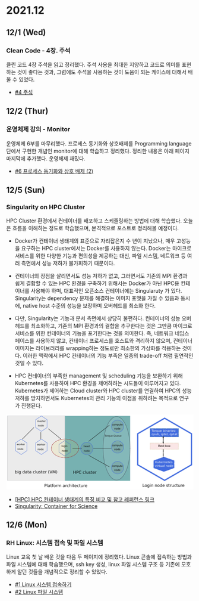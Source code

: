 # 2021.12

## 12/1 (Wed)

### Clean Code - 4장. 주석

클린 코드 4장 주석을 읽고 정리했다. 주석 사용을 최대한 지양하고 코드로 의미를 표현하는 것이 좋다는 것과, 그럼에도 주석을 사용하는 것이 도움이 되는 케이스에 대해서 배울 수 있었다.

  * [#4 주석](/clean-code/04_comments.md)

## 12/2 (Thur)

### 운영체제 강의 - Monitor

운영체제 6부를 마무리했다. 프로세스 동기화와 상호배제를 Programming language 단에서 구현한 개념인 monitor에 대해 학습하고 정리했다. 정리한 내용은 아래 페이지 마지막에 추가했다. 운영체제 재밌다.

* [#6 프로세스 동기화와 상호 배제 (2)](/operating-system/course_CPA310-operating-system/07_process-synchronization-os.md)

## 12/5 (Sun)

### Singularity on HPC Cluster

HPC Cluster 환경에서 컨테이너를 배포하고 스케줄링하는 방법에 대해 학습했다. 오늘은 흐름을 이해하는 정도로 학습했으며, 본격적으로 포스트로 정리해볼 예정이다.

- Docker가 컨테이너 생태계의 표준으로 자리잡은지 수 년이 지났으나, 매우 고성능을 요구하는 HPC cluster에서는 Docker를 사용하지 않는다. Docker는 마이크로 서비스를 위한 다양한 기능과 편의성을 제공하는 대신, 파일 시스템, 네트워크 등 여러 측면에서 성능 저하가 불가피하기 때문이다. 

- 컨테이너의 장점을 살리면서도 성능 저하가 없고, 그러면서도 기존의 MPI 환경과 쉽게 결합할 수 있는 HPC 환경을 구축하기 위해서는 Docker가 아닌 HPC용 컨테이너를 사용해야 하며, 대표적인 오픈소스 컨테이너에는 Singularuty 가 있다. Singularity는 dependency 문제를 해결하는 이미지 포맷을 가질 수 있음과 동시에, native host 수준의 성능을 보장하며 오버헤드를 최소화 한다.

- 다만, Singularity는 기능과 문서 측면에서 상당히 불편하다. 컨테이너의 성능 오버헤드를 최소화하고, 기존의 MPI 환경과의 결합을 추구한다는 것은 그만큼 마이크로 서비스를 위한 컨테이너의 기능을 포기한다는 것을 의미한다. 즉, 네트워크 네임스페이스를 사용하지 않고, 컨테이너 프로세스를 호스트와 격리하지 않으며, 컨테이너 이미지는 라이브러리를 wrapping하는 정도로만 최소한의 가상화를 적용하는 것이다. 이러한 맥락에서 HPC 컨테이너의 기능 부족은 일종의 trade-off 처럼 필연적인 것일 수 있다.

- HPC 컨테이너의 부족한 management 및 scheduling 기능을 보완하기 위해 Kubernetes를 사용하여 HPC 환경을 제어하려는 시도들이 이루어지고 있다. Kubernetes가 제어하는 Cloud cluster와 HPC cluster를 연결하여 HPC의 성능 저하를 방지하면서도 Kubernetes의 관리 기능의 이점을 취하려는 목적으로 연구가 진행된다.

![](images/2021-12-05-23-13-28.png)

- [[HPC] HPC 컨테이너 생태계의 특징 비교 및 참고 레퍼런스 링크](https://m.blog.naver.com/alice_k106/221004605778)
- [Singularity: Container for Science](http://www.hpcadvisorycouncil.com/events/2017/stanford-workshop/pdf/GMKurtzer_Singularity_Keynote_Tuesday_02072017.pdf#43)

## 12/6 (Mon)

### RH Linux: 시스템 접속 및 파일 시스템

Linux 교육 첫 날 배운 것을 다음 두 페이지에 정리했다. Linux 콘솔에 접속하는 방법과 파일 시스템에 대해 학습했으며, ssh key 생성, linux 파일 시스템 구조 등 기존에 모호하게 알던 것들을 개념적으로 정리할 수 있었다.

  * [#1 Linux 시스템 접속하기](/operating-system/course_redhat-linux/01_linux-system-access.md)
  * [#2 Linux 파일 시스템](/operating-system/course_redhat-linux/02_linux-file-system.md)
